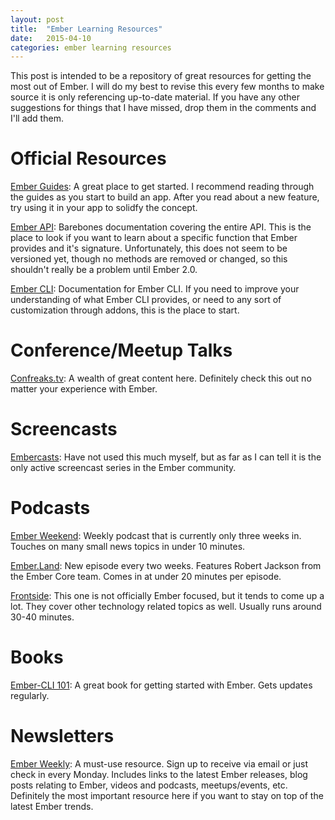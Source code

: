 ```yaml
---
layout: post
title:  "Ember Learning Resources"
date:   2015-04-10
categories: ember learning resources
---
```

This post is intended to be a repository of great resources for getting the most out of Ember. I will do my best to revise this every few months to make source it is only referencing up-to-date material. If you have any other suggestions for things that I have missed, drop them in the comments and I'll add them.

Official Resources
===========================

[Ember Guides](http://guides.emberjs.com/): A great place to get started. I recommend reading through the guides as you start to build an app. After you read about a new feature, try using it in your app to solidfy the concept. 

[Ember API](http://emberjs.com/api/): Barebones documentation covering the entire API. This is the place to look if you want to learn about a specific function that Ember provides and it's signature. Unfortunately, this does not seem to be versioned yet, though no methods are removed or changed, so this shouldn't really be a problem until Ember 2.0.

[Ember CLI](http://www.ember-cli.com/): Documentation for Ember CLI. If you need to improve your understanding of what Ember CLI provides, or need to any sort of customization through addons, this is the place to start.

Conference/Meetup Talks
=======================

[Confreaks.tv](http://confreaks.tv/tags/127): A wealth of great content here. Definitely check this out no matter your experience with Ember.

Screencasts
===========

[Embercasts](http://www.emberscreencasts.com/): Have not used this much myself, but as far as I can tell it is the only active screencast series in the Ember community.

Podcasts
========

[Ember Weekend](https://emberweekend.firebaseapp.com/): Weekly podcast that is currently only three weeks in. Touches on many small news topics in under 10 minutes.

[Ember.Land](http://ember.land/): New episode every two weeks. Features Robert Jackson from the Ember Core team. Comes in at under 20 minutes per episode.

[Frontside](https://frontsidethepodcast.simplecast.fm/): This one is not officially Ember focused, but it tends to come up a lot. They cover other technology related topics as well. Usually runs around 30-40 minutes.

Books
=====

[Ember-CLI 101](https://leanpub.com/ember-cli-101): A great book for getting started with Ember. Gets updates regularly.

Newsletters
===========

[Ember Weekly](http://emberweekly.com/): A must-use resource. Sign up to receive via email or just check in every Monday. Includes links to the latest Ember releases, blog posts relating to Ember, videos and podcasts, meetups/events, etc. Definitely the most important resource here if you want to stay on top of the latest Ember trends.
